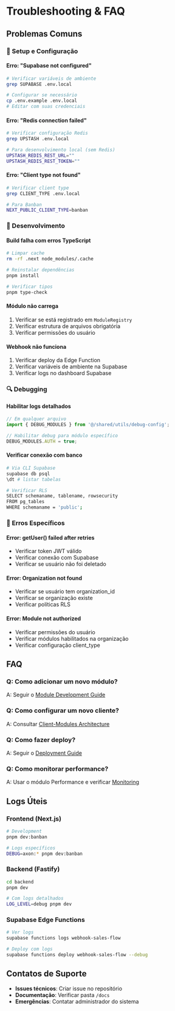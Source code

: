 # Troubleshooting & FAQ

## Problemas Comuns

### 🔧 Setup e Configuração

#### **Erro: "Supabase not configured"**
```bash
# Verificar variáveis de ambiente
grep SUPABASE .env.local

# Configurar se necessário
cp .env.example .env.local
# Editar com suas credenciais
```

#### **Erro: "Redis connection failed"**
```bash
# Verificar configuração Redis
grep UPSTASH .env.local

# Para desenvolvimento local (sem Redis)
UPSTASH_REDIS_REST_URL=""
UPSTASH_REDIS_REST_TOKEN=""
```

#### **Erro: "Client type not found"**
```bash
# Verificar client type
grep CLIENT_TYPE .env.local

# Para Banban
NEXT_PUBLIC_CLIENT_TYPE=banban
```

### 🚀 Desenvolvimento

#### **Build falha com erros TypeScript**
```bash
# Limpar cache
rm -rf .next node_modules/.cache

# Reinstalar dependências
pnpm install

# Verificar tipos
pnpm type-check
```

#### **Módulo não carrega**
1. Verificar se está registrado em `ModuleRegistry`
2. Verificar estrutura de arquivos obrigatória
3. Verificar permissões do usuário

#### **Webhook não funciona**
1. Verificar deploy da Edge Function
2. Verificar variáveis de ambiente na Supabase
3. Verificar logs no dashboard Supabase

### 🔍 Debugging

#### **Habilitar logs detalhados**
```typescript
// Em qualquer arquivo
import { DEBUG_MODULES } from '@/shared/utils/debug-config';

// Habilitar debug para módulo específico
DEBUG_MODULES.AUTH = true;
```

#### **Verificar conexão com banco**
```bash
# Via CLI Supabase
supabase db psql
\dt # listar tabelas

# Verificar RLS
SELECT schemaname, tablename, rowsecurity 
FROM pg_tables 
WHERE schemaname = 'public';
```

### 🐛 Erros Específicos

#### **Error: getUser() failed after retries**
- Verificar token JWT válido
- Verificar conexão com Supabase
- Verificar se usuário não foi deletado

#### **Error: Organization not found**
- Verificar se usuário tem organization_id
- Verificar se organização existe
- Verificar políticas RLS

#### **Error: Module not authorized**
- Verificar permissões do usuário
- Verificar módulos habilitados na organização
- Verificar configuração client_type

## FAQ

### **Q: Como adicionar um novo módulo?**
A: Seguir o [Module Development Guide](../04-development/module-development-guide.md)

### **Q: Como configurar um novo cliente?**
A: Consultar [Client-Modules Architecture](../02-architecture/client-modules-architecture.md)

### **Q: Como fazer deploy?**
A: Seguir o [Deployment Guide](../05-operations/deployment-guide.md)

### **Q: Como monitorar performance?**
A: Usar o módulo Performance e verificar [Monitoring](../05-operations/monitoring-health.md)

## Logs Úteis

### **Frontend (Next.js)**
```bash
# Development
pnpm dev:banban

# Logs específicos
DEBUG=axon:* pnpm dev:banban
```

### **Backend (Fastify)**
```bash
cd backend
pnpm dev

# Com logs detalhados
LOG_LEVEL=debug pnpm dev
```

### **Supabase Edge Functions**
```bash
# Ver logs
supabase functions logs webhook-sales-flow

# Deploy com logs
supabase functions deploy webhook-sales-flow --debug
```

## Contatos de Suporte

- **Issues técnicos**: Criar issue no repositório
- **Documentação**: Verificar pasta `/docs`
- **Emergências**: Contatar administrador do sistema